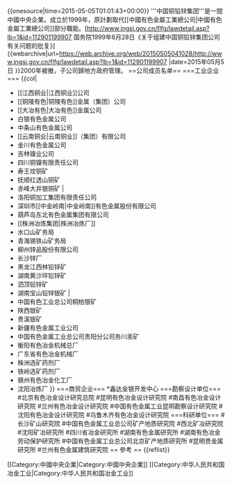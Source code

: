 {{onesource|time=2015-05-05T01:01:43+00:00}}
'''中国铜铅锌集团'''是一間中國中央企業。成立於1999年，原計劃取代[[中國有色金屬工業總公司|中國有色金屬工業總公司]]部分職能。<ref>[http://www.jngsj.gov.cn/flfg/lawdetail.asp?lb=1&id=112901199907  国务院1999年6月28日《关于组建中国铜铅锌集团公司有关问题的批复》] {{webarchive|url=https://web.archive.org/web/20150505041028/http://www.jngsj.gov.cn/flfg/lawdetail.asp?lb=1&id=112901199907 |date=2015年05月5日 }}</ref>2000年被撤，子公司歸地方政府管理。
==公司成员名单==
===工业企业===
{{col|
* [[江西铜业|江西铜业]]公司
* [[铜陵有色|铜陵有色]]金属（集团）公司
* [[大冶有色|大冶有色]]金属公司
* 白银有色金属公司
* 中条山有色金属公司
* [[云南铜业|云南铜业]]（集团）有限公司
* 金川有色金属公司
* 吉林镍业公司
* 四川铜镍有限责任公司
* 寿王坟铜矿
* 抚顺红透山铜矿
* 赤峰大井银铜矿
|
* 洛阳铜加工集团有限责任公司
* 深圳市[[中金岭南|中金岭南]]有色金属股份有限公司
* 葫芦岛东北有色金属集团有限公司
* [[株洲冶炼集团|株洲冶炼厂]]
* 水口山矿务局
* 青海锡铁山矿务局
* 柳州锌品股份有限公司
* 长沙锌厂
* 黑龙江西林铅锌矿
* 湖南黄沙坪铅锌矿
* 泗顶铅锌矿
* 湖南宝山铅锌银矿
|
* 中国有色工业总公司桐柏银矿
* 陕西银矿
* 贵溪银矿
* 新疆有色金属工业公司
* 中国有色金属工业总公司贵阳分公司务川汞矿
* 衡阳有色冶金机械总厂
* 广东省有色冶金机械厂
* 株洲选矿药剂厂
* 铁岭选矿药剂厂
* 赣州有色冶金化工厂
* 沈阳冶炼厂
}}
===商贸企业===
*鑫达金银开发中心
===勘察设计单位===
#北京有色冶金设计研究总院
#昆明有色冶金设计研究院
#南昌有色冶金设计研究院
#兰州有色冶金设计研究院
#中国有色金属工业昆明勘察设计研究院
#沈阳有色冶金设计研究院
#乌鲁木齐有色冶金设计研究院
===科研单位===
#长沙矿山研究院
#中国有色金属工业总公司矿产地质研究院
#西北矿冶研究院
#沈阳矿冶研究所
#四川省冶金研究所
#湖南有色金属研究所
#湖南有色冶金劳动保护研究所
#中国有色金属工业总公司北京矿产地质研究所
#昆明贵金属研究所
#兰州有色金属建筑研究院
== 參考 ==
{{reflist}}

[[Category:中國中央企業|Category:中國中央企業]]
[[Category:中华人民共和国冶金工业|Category:中华人民共和国冶金工业]]